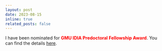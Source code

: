 ```yaml
---
layout: post
date: 2023-08-15 
inline: true
related_posts: false
---
```


I have been nominated for <strong style="color: red;">GMU IDIA Predoctoral Fellowship Award</strong>. You can find the details <a href='https://idia.gmu.edu/idia-predoctoral-fellows/'>here</a>.
